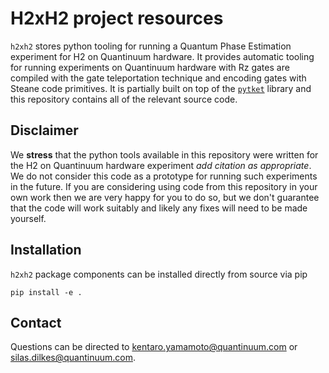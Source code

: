 
H2xH2 project resources
=======================

`h2xh2` stores python tooling for running a Quantum Phase Estimation experiment for H2 on Quantinuum hardware. It provides automatic tooling for running experiments on Quantinuum hardware with Rz gates are compiled with the gate teleportation technique and encoding gates with Steane code primitives. It is partially built on top of the [`pytket`](https://tket.quantinuum.com/api-docs/) library and this repository contains all of the relevant source code.

## Disclaimer

We **stress** that the python tools available in this repository were written for the H2 on Quantinuum hardware experiment *add citation as appropriate*. We do not consider this code as a prototype for running such experiments in the future.  If you are considering using code from this repository in your own work then we are very happy for you to do so, but we don't guarantee that the code will work suitably and likely any fixes will need to be made yourself.


## Installation

`h2xh2` package components can be installed directly from source via pip
```
pip install -e .
```

## Contact

Questions can be directed to <kentaro.yamamoto@quantinuum.com> or <silas.dilkes@quantinuum.com>.

